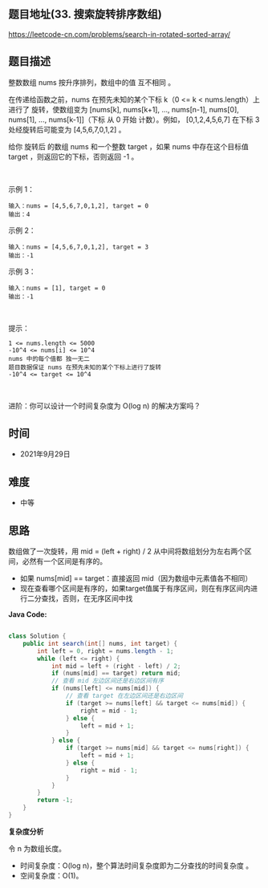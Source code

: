 
## 题目地址(33. 搜索旋转排序数组)

https://leetcode-cn.com/problems/search-in-rotated-sorted-array/

## 题目描述


整数数组 nums 按升序排列，数组中的值 互不相同 。

在传递给函数之前，nums 在预先未知的某个下标 k（0 <= k < nums.length）上进行了 旋转，使数组变为 [nums[k], nums[k+1], ..., nums[n-1], nums[0], nums[1], ..., nums[k-1]]（下标 从 0 开始 计数）。例如， [0,1,2,4,5,6,7] 在下标 3 处经旋转后可能变为 [4,5,6,7,0,1,2] 。

给你 旋转后 的数组 nums 和一个整数 target ，如果 nums 中存在这个目标值 target ，则返回它的下标，否则返回 -1 。

 

示例 1：
```
输入：nums = [4,5,6,7,0,1,2], target = 0
输出：4
```

示例 2：
```
输入：nums = [4,5,6,7,0,1,2], target = 3
输出：-1
```
示例 3：
```
输入：nums = [1], target = 0
输出：-1
```

 

提示：
```
1 <= nums.length <= 5000
-10^4 <= nums[i] <= 10^4
nums 中的每个值都 独一无二
题目数据保证 nums 在预先未知的某个下标上进行了旋转
-10^4 <= target <= 10^4
```
 

进阶：你可以设计一个时间复杂度为 O(log n) 的解决方案吗？


## 时间

- 2021年9月29日

## 难度

- 中等

## 思路

数组做了一次旋转，用 mid = (left + right) / 2 从中间将数组划分为左右两个区间，必然有一个区间是有序的。

- 如果 nums[mid] == target：直接返回 mid（因为数组中元素值各不相同）
- 现在查看哪个区间是有序的，如果target值属于有序区间，则在有序区间内进行二分查找，否则，在无序区间中找

**Java Code:**

```java

class Solution {
    public int search(int[] nums, int target) {
        int left = 0, right = nums.length - 1;
        while (left <= right) {
            int mid = left + (right - left) / 2;
            if (nums[mid] == target) return mid;
            // 查看 mid 左边区间还是右边区间有序
            if (nums[left] <= nums[mid]) {
                // 查看 target 在左边区间还是右边区间
                if (target >= nums[left] && target <= nums[mid]) {
                    right = mid - 1;
                } else {
                    left = mid + 1;
                }
            } else { 
                if (target >= nums[mid] && target <= nums[right]) {
                    left = mid + 1;
                } else { 
                    right = mid - 1;
                }
            }
        }
        return -1;
    }
}

```


**复杂度分析**

令 n 为数组长度。

- 时间复杂度：O(log n)，整个算法时间复杂度即为二分查找的时间复杂度 。
- 空间复杂度：O(1)。


